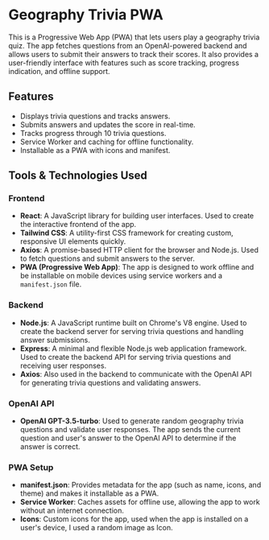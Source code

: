 # Geography Trivia PWA

This is a Progressive Web App (PWA) that lets users play a geography trivia quiz. The app fetches questions from an OpenAI-powered backend and allows users to submit their answers to track their scores. It also provides a user-friendly interface with features such as score tracking, progress indication, and offline support.

## Features

- Displays trivia questions and tracks answers.
- Submits answers and updates the score in real-time.
- Tracks progress through 10 trivia questions.
- Service Worker and caching for offline functionality.
- Installable as a PWA with icons and manifest.

## Tools & Technologies Used

### Frontend

- **React**: A JavaScript library for building user interfaces. Used to create the interactive frontend of the app.
- **Tailwind CSS**: A utility-first CSS framework for creating custom, responsive UI elements quickly.
- **Axios**: A promise-based HTTP client for the browser and Node.js. Used to fetch questions and submit answers to the server.
- **PWA (Progressive Web App)**: The app is designed to work offline and be installable on mobile devices using service workers and a `manifest.json` file.

### Backend

- **Node.js**: A JavaScript runtime built on Chrome's V8 engine. Used to create the backend server for serving trivia questions and handling answer submissions.
- **Express**: A minimal and flexible Node.js web application framework. Used to create the backend API for serving trivia questions and receiving user responses.
- **Axios**: Also used in the backend to communicate with the OpenAI API for generating trivia questions and validating answers.

### OpenAI API

- **OpenAI GPT-3.5-turbo**: Used to generate random geography trivia questions and validate user responses. The app sends the current question and user's answer to the OpenAI API to determine if the answer is correct.

### PWA Setup

- **manifest.json**: Provides metadata for the app (such as name, icons, and theme) and makes it installable as a PWA.
- **Service Worker**: Caches assets for offline use, allowing the app to work without an internet connection.
- **Icons**: Custom icons for the app, used when the app is installed on a user's device, I used a random image as Icon.
